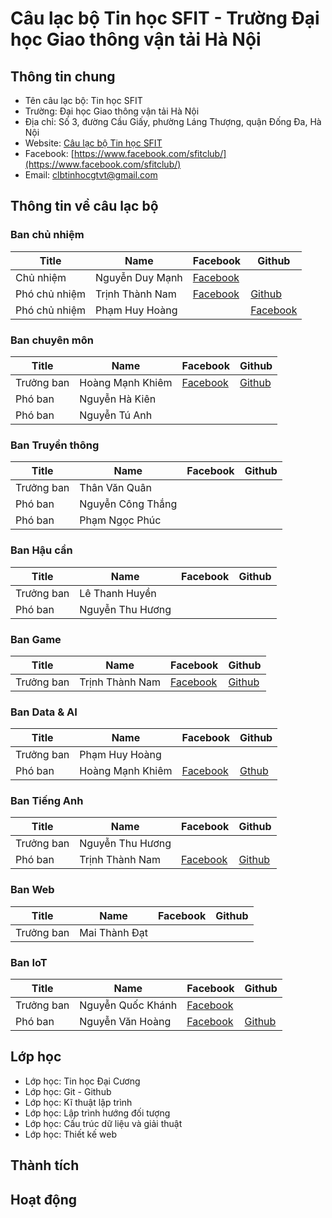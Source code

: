 # Câu lạc bộ Tin học SFIT - Trường Đại học Giao thông vận tải Hà Nội

## Thông tin chung 

- Tên câu lạc bộ: Tin học SFIT
- Trường: Đại học Giao thông vận tải Hà Nội
- Địa chỉ: Số 3, đường Cầu Giấy, phường Láng Thượng, quận Đống Đa, Hà Nội
- Website: [Câu lạc bộ Tin học SFIT](https://sfit.com.vn/)
- Facebook: [https://www.facebook.com/sfitclub/](https://www.facebook.com/sfitclub/)
- Email: clbtinhocgtvt@gmail.com

## Thông tin về câu lạc bộ

### Ban chủ nhiệm

|Title|Name|Facebook|Github|
|-|-|-|-|
|Chủ nhiệm| Nguyễn Duy Mạnh| [Facebook](https://www.facebook.com/manh.nguyenduy.37201901)||
|Phó chủ nhiệm|Trịnh Thành Nam|[Facebook](https://www.facebook.com/profile.php?id=61559188863257)|[Github](https://github.com/NamPhuThuy)|
|Phó chủ nhiệm|Phạm Huy Hoàng||[Facebook](https://www.facebook.com/hakatoma15/)||[Github](https://github.com/HwangPham)|

### Ban chuyên môn

|Title|Name|Facebook|Github|
|-|-|-|-|
|Trưởng ban|Hoàng Mạnh Khiêm|[Facebook](https://www.facebook.com/hoangmanhkhiem.IT)|[Github](https://github.com/hoangmanhkhiem)|
|Phó ban|Nguyễn Hà Kiên|||
|Phó ban|Nguyễn Tú Anh|||

### Ban Truyền thông

|Title|Name|Facebook|Github|
|-|-|-|-|
|Trưởng ban|Thân Văn Quân|||
|Phó ban|Nguyễn Công Thắng|||
|Phó ban|Phạm Ngọc Phúc|||

### Ban Hậu cần

|Title|Name|Facebook|Github|
|-|-|-|-|
|Trưởng ban|Lê Thanh Huyền|||
|Phó ban|Nguyễn Thu Hương||| 

### Ban Game

|Title|Name|Facebook|Github|
|-|-|-|-|
|Trưởng ban|Trịnh Thành Nam|[Facebook](https://www.facebook.com/profile.php?id=61559188863257)|[Github](https://github.com/NamPhuThuy)|

### Ban Data & AI

|Title|Name|Facebook|Github|
|-|-|-|-|
|Trưởng ban|Phạm Huy Hoàng|||
|Phó ban|Hoàng Mạnh Khiêm|[Facebook](https://www.facebook.com/hoangmanhkhiem.IT)|[Gthub](https://github.com/hoangmanhkhiem)|

### Ban Tiếng Anh

|Title|Name|Facebook|Github|
|-|-|-|-|
|Trưởng ban|Nguyễn Thu Hương|||
|Phó ban|Trịnh Thành Nam|[Facebook](https://www.facebook.com/profile.php?id=61559188863257)|[Github](https://github.com/NamPhuThuy)|

### Ban Web

|Title|Name|Facebook|Github|
|-|-|-|-|
|Trưởng ban|Mai Thành Đạt|||

### Ban IoT

|Title|Name|Facebook|Github|
|-|-|-|-|
|Trưởng ban|Nguyễn Quốc Khánh|[Facebook](https://www.facebook.com/khanhdew)||
|Phó ban|Nguyễn Văn Hoàng|[Facebook](https://www.facebook.com/profile.php?id=100013526591168)|[Github](https://github.com/zunohoang)|

## Lớp học

- Lớp học: Tin học Đại Cương
- Lớp học: Git - Github
- Lớp học: Kĩ thuật lập trình
- Lớp học: Lập trình hướng đối tượng
- Lớp học: Cấu trúc dữ liệu và giải thuật
- Lớp học: Thiết kế web

## Thành tích


## Hoạt động


